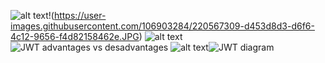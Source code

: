 ![alt text](http://url/to/img.png)!(https://user-images.githubusercontent.com/106903284/220567309-d453d8d3-d6f6-4c12-9656-f4d82158462e.JPG)
![alt text](http://url/to/img.png)![JWT advantages vs desadvantages](https://user-images.githubusercontent.com/106903284/220567738-9e573957-0017-4c07-a8e9-8d611ec7ed60.JPG)
![alt text](http://url/to/img.png)![JWT diagram](https://user-images.githubusercontent.com/106903284/220568123-a8ad8fe1-ac1a-43b8-9edf-0d17a58849dd.JPG)
